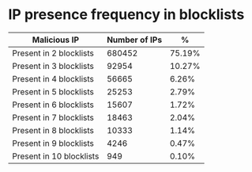 # IP presence frequency in blocklists
| Malicious IP | Number of IPs | % |
|----|----|----|
| Present in 2 blocklists | 680452 | 75.19% |
| Present in 3 blocklists | 92954 | 10.27% |
| Present in 4 blocklists | 56665 | 6.26% |
| Present in 5 blocklists | 25253 | 2.79% |
| Present in 6 blocklists | 15607 | 1.72% |
| Present in 7 blocklists | 18463 | 2.04% |
| Present in 8 blocklists | 10333 | 1.14% |
| Present in 9 blocklists | 4246 | 0.47% |
| Present in 10 blocklists | 949 | 0.10% |
